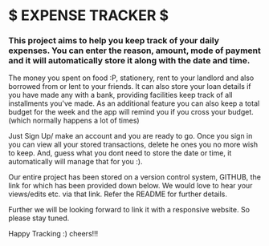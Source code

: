 # $ EXPENSE TRACKER $

### This project aims to help you keep track of your daily expenses. You can enter the reason, amount, mode of payment and it will automatically store it along with the date and time. 

The money you spent on food :P, stationery, rent to your landlord and also borrowed from or lent to your friends. It can also store your loan details if you have made any with a bank, providing facilities keep track of all installments you've made. As an additional feature you can also keep a total budget for the week and the app will remind you if you cross your budget.(which normally happens a lot of times)


Just Sign Up/ make an account and you are ready to go. Once you sign in you can view all your stored transactions, delete he ones you no more wish to keep. And, guess what you dont need to store the date or time, it automatically will manage that for you :).


Our entire project has been stored on a version control system, GITHUB, the link for which has been provided down below. We would love to hear your views/edits etc. via that link. Refer the README for further details.

Further we will be looking forward to link it with a responsive website. So please stay tuned.

Happy Tracking :)
cheers!!!
